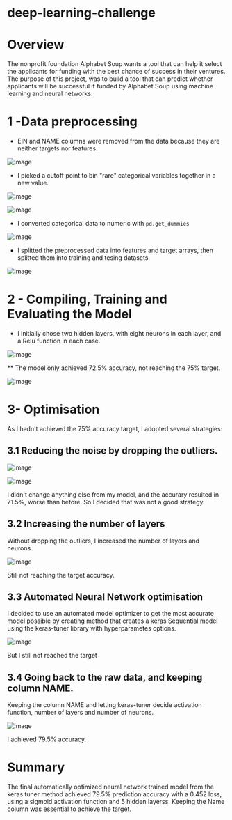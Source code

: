 # deep-learning-challenge

# Overview 

The nonprofit foundation Alphabet Soup wants a tool that can help it select the applicants for funding with the best chance of success in their ventures. The purpose of this project, was to build a tool that can predict whether applicants will be successful if funded by Alphabet Soup using machine learning and neural networks.

# 1 -Data preprocessing

- EIN and NAME columns were removed from the data because they are neither targets nor features.

![image](https://user-images.githubusercontent.com/109463488/215876309-096adb64-8f15-4145-b16e-8fab5701cb74.png)

- I picked a cutoff point to bin "rare" categorical variables together in a new value.

![image](https://user-images.githubusercontent.com/109463488/215877179-6daf3381-461d-4da1-9bac-80c58a44d3cc.png)

![image](https://user-images.githubusercontent.com/109463488/215877243-64f8a96e-c8dc-4802-8004-d2a425e4f5b9.png)

- I converted categorical data to numeric with `pd.get_dummies`

![image](https://user-images.githubusercontent.com/109463488/215877502-88ec0efc-9f6a-433e-98fe-5e0c3b3547a1.png)

- I splitted the preprocessed data into features and target arrays, then splitted them into training and tesing datasets.

![image](https://user-images.githubusercontent.com/109463488/215877873-67fe17da-18f0-4aed-9b0d-2ce951f46c1e.png)

# 2 - Compiling, Training and Evaluating the Model

- I initially chose two hidden layers, with eight neurons in each layer, and a Relu function in each case.

![image](https://user-images.githubusercontent.com/109463488/215878230-29fe7f48-ad5d-412d-8149-b6bf79f208be.png)

** The model only achieved 72.5% accuracy, not reaching the 75% target.

![image](https://user-images.githubusercontent.com/109463488/215878723-a5c2f2eb-a833-4f82-8ca4-bb1ef48f57c8.png)

# 3- Optimisation

As I hadn't achieved the 75% accuracy target, I adopted several strategies:

## 3.1 Reducing the noise by dropping the outliers.

![image](https://user-images.githubusercontent.com/109463488/215879714-5fac279b-d714-4f3b-a63a-4a7d5f4d89f0.png)

![image](https://user-images.githubusercontent.com/109463488/215879772-b9e94efb-1f0e-4de0-831f-6fecb3834935.png)

I didn't change anything else from my model, and the accurary resulted in 71.5%, worse than before. So I decided that was not a good strategy.

## 3.2 Increasing the number of layers

Without dropping the outliers, I increased the number of layers and neurons.

![image](https://user-images.githubusercontent.com/109463488/215886326-b5b9450d-2a6f-44fb-a1ab-d425c9ee31b1.png)

Still not reaching the target accuracy.

## 3.3 Automated Neural Network optimisation

I decided to use an automated model optimizer to get the most accurate model possible by creating method that creates a keras Sequential model using the keras-tuner library with hyperparametes options.

![image](https://user-images.githubusercontent.com/109463488/215886743-144ad423-a490-454e-a8ee-6011d5c042ce.png)

But I still not reached the target

## 3.4 Going back to the raw data, and keeping column NAME.

Keeping the column NAME and letting keras-tuner decide activation function, number of layers and number of neurons.

![image](https://user-images.githubusercontent.com/109463488/215887311-852e3608-0cb3-456d-85f8-59f050c6b513.png)

I achieved 79.5% accuracy.

# Summary

The final automatically optimized neural network trained model from the keras tuner method achieved 79.5% prediction accuracy with a 0.452 loss, using a sigmoid activation function and 5 hidden layerss. Keeping the Name column was essential to achieve the target.



